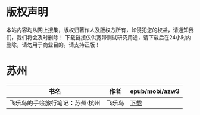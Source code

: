 # 版权声明

本站内容均从网上搜集，版权归著作人及版权方所有，如侵犯您的权益，请通知我们，我们将会及时删除！ 下载链接仅供宽带测试研究用途，请下载后在24小时内删除，请勿用于商业目的。请支持正版！

# 苏州

| 书名 | 作者 | epub/mobi/azw3 |
| --- | --- | --- |
| 飞乐鸟的手绘旅行笔记：苏州·杭州 | 飞乐鸟 | [下载](https://url89.ctfile.com/f/31084289-1357022653-70c9f2?p=8866) |
